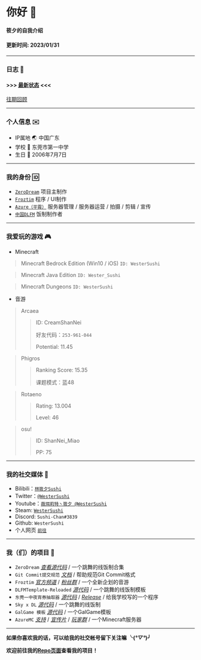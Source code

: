 # 你好 👋
#### 筱夕的自我介绍
#### 更新时间: 2023/01/31

---

### 日志  📓

#### >>>  [最新状态](https://github.com/WesterSushi/WesterSushi/blob/main/Dialog/LASTEST.md)  <<<

[往期回顾](https://github.com/WesterSushi/WesterSushi/blob/main/DialogList.md)

---

### 个人信息 ✉️
- IP属地 🌏 中国广东
- 学校 🏫 东莞市第一中学
- 生日 🎂 2006年7月7日

---

### 我的身份 🆔
- [`ZeroDream`](https://github.com/WesterSushi/ZeroDream-Project) 项目主制作
- [`Froztim`](https://space.bilibili.com/627065277) 程序 / UI制作
- [`Azure（平霄）`](https://afdian.net/a/AzureMC) 服务器管理 / 服务器运营 / 拍摄 / 剪辑 / 宣传
- [`中国DLFM`](https://chinadlrs.com/) 饭制制作者

---
### 我爱玩的游戏 🎮
- Minecraft
> Minecraft Bedrock Edition (Win10 / iOS) `ID: WesterSushi`

> Minecraft Java Edition `ID: Wester_Sushi`

> Minecraft Dungeons  `ID: WesterSushi`

- 音游
> Arcaea
>> ID: CreamShanNei
>>
>> 好友代码：`253-961-044`
>>
>> Potential: 11.45

> Phigros
>> Ranking Score: 15.35
>>
>> 课题模式：蓝48

> Rotaeno
>> Rating: 13.004
>>
>> Level: 46

> osu!
>> ID: ShanNei_Miao
>>
>> PP: 75

---

### 我的社交媒体 📱
- Bilibili：[`林筱夕Sushi`](https://space.bilibili.com/351243963)
- Twitter：[`@WesterSushi`](https://twitter.com/WesterSushi)
- Youtube：[`薇珥莉特丶筱夕 @WesterSushi`](https://www.youtube.com/channel/UCbuR2heeT2MWUpz-ouuenVQ)
- Steam: [`WesterSushi`](https://steamcommunity.com/profiles/76561199042343126)
- Discord: `Sushi-Chan#3839`
- Github: `WesterSushi`
- 个人网页 [`前往`](https://www.sushinya.me/)

---

### 我（们）的项目 📁
- `ZeroDream` [_查看源代码_](https://github.com/WesterSushi/ZeroDream-Project) / 一个跳舞的线饭制合集
- `Git Commit提交规范` [_文档_](https://github.com/WesterSushi/Repository-Commit-Format/blob/main/README.md) / 帮助规范Git Commit格式
- `Froztim` [_官方频道_](https://space.bilibili.com/627065277) / [_粉丝群_](https://jq.qq.com/?_wv=1027&k=Bq1H7Vug) / 一个全新企划的音游
- `DLFMTemplate-Reloaded` [_源代码_](https://github.com/WesterSushi/DancingLineFMSample) / 一个跳舞的线饭制模板
- `东莞一中夜宵券抽取器` [_源代码_](https://github.com/WesterSushi/DGYZ-NTE) / [_Release_](https://github.com/WesterSushi/DGYZ-NTE/releases) / 给我学校写的一个程序
- `Sky x DL` [_源代码_](https://github.com/WesterSushi/Sky-x-DL) / 一个跳舞的线饭制
- `GalGame 模板` [_源代码_](https://github.com/WesterSushi/GalGame-Template) / 一个GalGame模板
- `AzureMC` [_支持_](https://afdian.net/a/AzureMC) / [_宣传片_](https://www.bilibili.com/video/BV1AW4y1j7xM) / [_玩家群_](https://jq.qq.com/?_wv=1027&k=kIRVVOU2) / 一个Minecraft服务器

---

**如果你喜欢我的话，可以给我的社交帐号留下关注嘛 ╰(*°▽°*)╯**

**欢迎前往我的[Repo页面](https://github.com/WesterSushi?tab=repositories)查看我的项目！**
